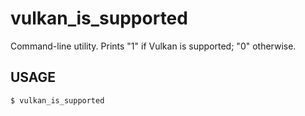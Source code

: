 # vulkan_is_supported

Command-line utility. Prints "1" if Vulkan is supported; "0" otherwise.

## USAGE

```shell
$ vulkan_is_supported
```
